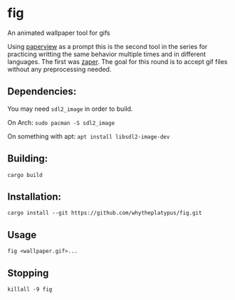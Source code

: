 # fig
An animated wallpaper tool for gifs

Using [paperview](https://github.com/glouw/paperview) as a prompt this is the second tool in the series for practicing writting the same behavior multiple times and in different languages.
The first was [zaper](https://github.com/whytheplatypus/zaper).
The goal for this round is to accept gif files without any preprocessing needed.

## Dependencies:
You may need `sdl2_image` in order to build.

On Arch: `sudo pacman -S sdl2_image`

On something with apt: `apt install libsdl2-image-dev`

## Building:
```
cargo build
```

## Installation:
```
cargo install --git https://github.com/whytheplatypus/fig.git
```

## Usage
```
fig <wallpaper.gif>...
```

## Stopping
```
killall -9 fig
```

